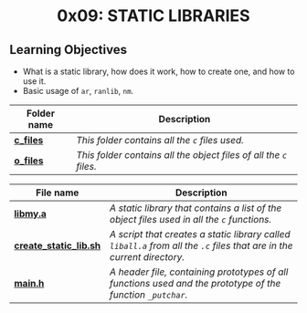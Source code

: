 <h1 align="center">0x09: STATIC LIBRARIES</h1>

<h2>Learning Objectives</h2>
<ul>
  <li>What is a static library, how does it work, how to create one, and how to use it.</li>
  <li>Basic usage of <code>ar</code>, <code>ranlib</code>, <code>nm</code>.</li>
</ul>

|Folder name|Description|
|---|---|
|[**c_files**](https://github.com/GM-Samuelstein/alx-low_level_programming/tree/master/0x09-static_libraries/c_files)|*This folder contains all the `c` files used.*|
|[**o_files**](https://github.com/GM-Samuelstein/alx-low_level_programming/tree/master/0x09-static_libraries/o_files)|*This folder contains all the object files of all the `c` files.*|

|File name|Description|
|---|---|
|[**libmy.a**](https://github.com/GM-Samuelstein/alx-low_level_programming/blob/master/0x09-static_libraries/libmy.a)|*A static library that contains a list of the object files used in all the `c` functions.*|
|[**create_static_lib.sh**](https://github.com/GM-Samuelstein/alx-low_level_programming/blob/master/0x09-static_libraries/create_static_lib.sh)|*A script that creates a static library called `liball.a` from all the `.c` files that are in the current directory.*|
|[**main.h**](https://github.com/GM-Samuelstein/alx-low_level_programming/blob/master/0x09-static_libraries/main.h)|*A header file, containing prototypes of all functions used and the prototype of the function `_putchar`.*|
